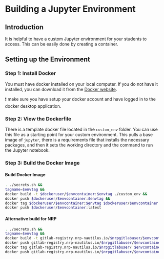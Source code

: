 # Building a Jupyter Environment

## Introduction

It is helpful to have a custom Jupyter environment for your students to access. This can be easily done by creating a container.

## Setting up the Environment

### Step 1: Install Docker

You must have docker installed on your local computer. If you do not have it installed, you can download it from the [Docker website](https://www.docker.com/products/docker-desktop).

:exclamation: make sure you have setup your docker account and have logged in to the docker desktop application.

### Step 2: View the Dockerfile

There is a template docker file located in the `custom_env` folder. You can use this file as a starting point for your custom environment. This pulls a base image of `jupyter`, there is a requirements file that installs the necessary packages, and then it sets the working directory and the command to run the Jupyter notebook.

### Step 3: Build the Docker Image

#### Build Docker Image

```bash
. ./secrets.sh &&
tagname=$envtag &&
docker build -t $dockeruser/$envcontainer:$envtag ./custom_env &&
docker push $dockeruser/$envcontainer:$envtag &&
docker tag $dockeruser/$envcontainer:$envtag $dockeruser/$envcontainer:latest &&
docker push $dockeruser/$envcontainer:latest
```

#### Alternative build for NRP

```bash
. ./secrets.sh &&
tagname=$envtag &&
docker build -t gitlab-registry.nrp-nautilus.io/$nrpgitlabuser/$envcontainer:$envtag ./custom_env &&
docker push gitlab-registry.nrp-nautilus.io/$nrpgitlabuser/$envcontainer:$envtag &&
docker tag gitlab-registry.nrp-nautilus.io/$nrpgitlabuser/ $envcontainer:$envtag gitlab-registry.nrp-nautilus.io/$nrpgitlabuser/$envcontainer:latest &&
docker push gitlab-registry.nrp-nautilus.io/$nrpgitlabuser/$envcontainer:latest
```
